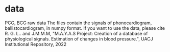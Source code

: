 # data
PCG, BCG raw data
The files contain the signals of phonocardiogram, ballistocardiogram, in numpy format.
If you want to use the data, please cite
R. G. L.. and J.M.M.M, "M.A.Y.A.S Project: Creation of a database of physiological signals. Estimation of changes in blood pressure.", UACJ Institutional Repository, 2022

